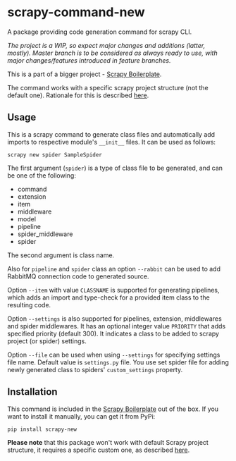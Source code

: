# scrapy-command-new

A package providing code generation command for scrapy CLI.

*The project is a WIP, so expect major changes and additions (latter, mostly).
Master branch is to be considered as always ready to use, with major changes/features introduced in feature branches.*

This is a part of a bigger project - [Scrapy Boilerplate](https://github.com/groupbwt/scrapy-boilerplate).

The command works with a specific scrapy project structure (not the default one). Rationale for this is described [here](https://github.com/groupbwt/scrapy-boilerplate#file-and-folder-structure).

## Usage

This is a scrapy command to generate class files and automatically add imports to respective module's `__init__` files. It can be used as follows:

```
scrapy new spider SampleSpider
```

The first argument (`spider`) is a type of class file to be generated, and can be one of the following:

- command
- extension
- item
- middleware
- model
- pipeline
- spider_middleware
- spider

The second argument is class name.

Also for `pipeline` and `spider` class an option `--rabbit` can be used to add RabbitMQ connection code to generated source.

Option `--item` with value `CLASSNAME` is supported for generating pipelines, which adds an import and type-check for a provided item class to the resulting code.

Option `--settings` is also supported for pipelines, extension, middlewares and spider middlewares. It has an optional integer value `PRIORITY` that adds specified priority (default 300). It indicates a class to be added to scrapy project (or spider) settings.

Option `--file` can be used when using `--settings` for specifying settings file name. Default value is `settings.py` file. You use set spider file for adding newly generated class to spiders' `custom_settings` property.

## Installation

This command is included in the [Scrapy Boilerplate](https://github.com/groupbwt/scrapy-boilerplate) out of the box. If you want to install it manually, you can get it from PyPi:

```
pip install scrapy-new
```

**Please note** that this package won't work with default Scrapy project structure, it requires a specific custom one, as described [here](https://github.com/groupbwt/scrapy-boilerplate#file-and-folder-structure).
